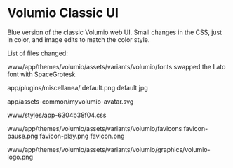 # Volumio Classic UI

Blue version of the classic Volumio web UI. Small changes in the CSS, just in color, and image edits to match the color style.

List of files changed:

www/app/themes/volumio/assets/variants/volumio/fonts swapped the Lato font with SpaceGrotesk

app/plugins/miscellanea/ default.png default.jpg

app/assets-common/myvolumio-avatar.svg

www/styles/app-6304b38f04.css

www/app/themes/volumio/assets/variants/volumio/favicons favicon-pause.png favicon-play.png favicon.png

www/app/themes/volumio/assets/variants/volumio/graphics/volumio-logo.png
